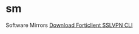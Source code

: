 # sm
Software Mirrors
<a href="https://cdn.software-mirrors.com/forticlientsslvpn_linux_4.4.2328.tar.gz" target="_blank">Download Forticlient SSLVPN CLI</a>
